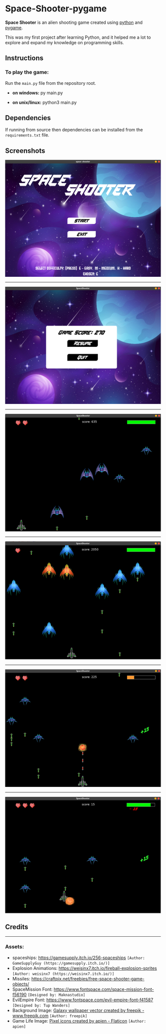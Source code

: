 # Space-Shooter-pygame

**Space Shooter** is an alien shooting game created using <a href="https://www.python.org/">python</a> and <a href="https://www.pygame.org/news">pygame</a>.

This was my first project after learning Python, and it helped me a lot to explore and expand my knowledge on programming skills.

## Instructions

### To play the game:

Run the `main.py` file from the repository root.

- **on windows:** py main.py</p>
    
- **on unix/linux:** python3 main.py

## Dependencies

If running from source then dependencies can be installed from the `requirements.txt` file.

## Screenshots

![Main Screen](screenshots/main_screen.png)

<hr>

![Resume Screen](screenshots/resume_screen.png)

<hr>

![level 1](screenshots/level_1.png)

<hr>

![level 1](screenshots/level_3.png)

<hr>

![level 1](screenshots/Screenshot.png)

<hr>

![level 1](screenshots/health.png)

## Credits
<hr>

### Assets:

  - spaceships: https://gamesupply.itch.io/256-spaceships `[Author: GameSupplyGuy (https://gamesupply.itch.io/)]`
  - Explosion Animations: https://weisinx7.itch.io/fireball-explosion-sprites `[Author: weisinx7 (https://weisinx7.itch.io/)]`
  - Missiles: https://craftpix.net/freebies/free-space-shooter-game-objects/
  - SpaceMission Font: https://www.fontspace.com/space-mission-font-f56190 `[Designed by: Maknastudio]`
  - EvilEmpire Font: https://www.fontspace.com/evil-empire-font-f41587 `[Designed by: Tup Wanders]`
  - Background Image: <a href='https://www.freepik.com/vectors/galaxy-wallpaper'>Galaxy wallpaper vector created by freepik - www.freepik.com</a> `[Author: freepik]`
  - Game Life Image: <a href="https://www.flaticon.com/free-icons/pixel" title="pixel icons">Pixel icons created by apien - Flaticon</a> `[Author: apien]`